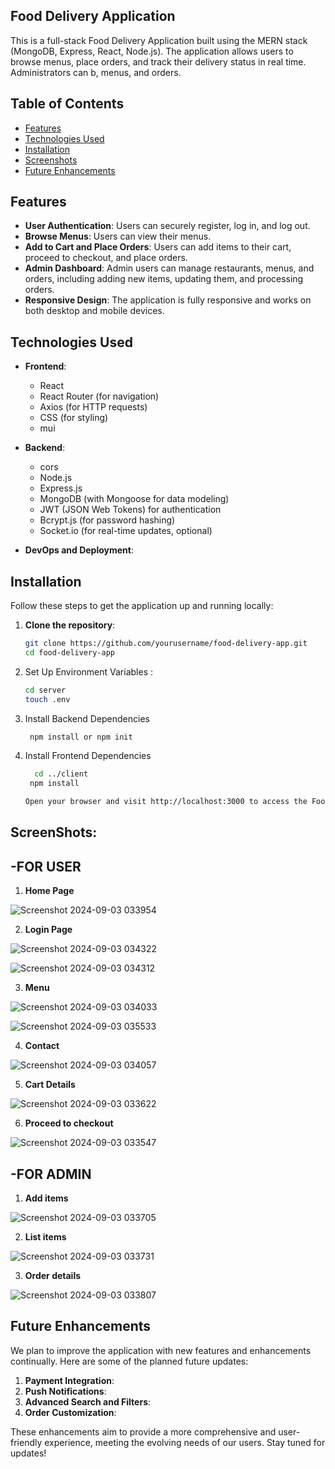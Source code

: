   ## Food Delivery Application

This is a full-stack Food Delivery Application built using the MERN stack (MongoDB, Express, React, Node.js). The application allows users to browse menus, place orders, and track their delivery status in real time. Administrators can b, menus, and orders.

## Table of Contents
- [Features](#features)
- [Technologies Used](#technologies-used)
- [Installation](#installation)
- [Screenshots](#screenshots)
- [Future Enhancements](#future-enhancements)
 

## Features

- **User Authentication**: Users can securely register, log in, and log out.
- **Browse Menus**: Users can view their menus.
- **Add to Cart and Place Orders**: Users can add items to their cart, proceed to checkout, and place orders.
- **Admin Dashboard**: Admin users can manage restaurants, menus, and orders, including adding new items, updating them, and processing orders.
- **Responsive Design**: The application is fully responsive and works on both desktop and mobile devices.

## Technologies Used

- **Frontend**: 
  - React
  - React Router (for navigation)
  - Axios (for HTTP requests)
  - CSS (for styling)
  - mui

- **Backend**:
  - cors
  - Node.js
  - Express.js
  - MongoDB (with Mongoose for data modeling)
  - JWT (JSON Web Tokens) for authentication
  - Bcrypt.js (for password hashing)
  - Socket.io (for real-time updates, optional)

- **DevOps and Deployment**: 
 

## Installation

Follow these steps to get the application up and running locally:

1. **Clone the repository**:

   ```bash
   git clone https://github.com/yourusername/food-delivery-app.git
   cd food-delivery-app

2. Set Up Environment Variables :
 
   ```bash
   cd server
   touch .env

3. Install Backend Dependencies
 
   ```bash
    npm install or npm init

4. Install Frontend Dependencies 
   ```bash
     cd ../client
    npm install

   Open your browser and visit http://localhost:3000 to access the Food Delivery Application.


## ScreenShots:
## -FOR USER
1. **Home Page**
 
 ![Screenshot 2024-09-03 033954](https://github.com/user-attachments/assets/1b9146ce-29de-4243-a061-8b157a130698)
 
2. **Login Page**
 
  ![Screenshot 2024-09-03 034322](https://github.com/user-attachments/assets/381d4c56-d12c-4003-87dc-4d36a1ea7125)

  ![Screenshot 2024-09-03 034312](https://github.com/user-attachments/assets/0ef09adb-6a6f-43ee-8576-4c10eabc22e0)

3. **Menu**

![Screenshot 2024-09-03 034033](https://github.com/user-attachments/assets/e5d84ce0-e236-40a4-8f89-7add16774e08)

![Screenshot 2024-09-03 035533](https://github.com/user-attachments/assets/79d0f912-e66c-49f5-881a-443ab057b948)


 
4. **Contact**
 
 ![Screenshot 2024-09-03 034057](https://github.com/user-attachments/assets/070c6414-5373-4c8d-9226-9c0768167265)

5. **Cart Details**

![Screenshot 2024-09-03 033622](https://github.com/user-attachments/assets/acea2868-77d6-40bf-9150-c6b7348bad79)
 
6. **Proceed to checkout**

![Screenshot 2024-09-03 033547](https://github.com/user-attachments/assets/c2a81882-8f6c-4510-9664-2576b6a09760)
 

  ## -FOR ADMIN
  1. **Add items**
   
   ![Screenshot 2024-09-03 033705](https://github.com/user-attachments/assets/8f8a4624-4a84-4808-89d5-96a9f7d867f2)

  2. **List items**

   ![Screenshot 2024-09-03 033731](https://github.com/user-attachments/assets/e9b677f4-cfb2-41a7-95d7-2c99ef36e4d2)
 
  3. **Order details**
  
  ![Screenshot 2024-09-03 033807](https://github.com/user-attachments/assets/2e1159d1-21d4-409a-947a-6d14800e9d24)

 
 ## Future Enhancements

We plan to improve the application with new features and enhancements continually. Here are some of the planned future updates:

1. **Payment Integration**:  
2. **Push Notifications**:  
3. **Advanced Search and Filters**: 
4. **Order Customization**:  

These enhancements aim to provide a more comprehensive and user-friendly experience, meeting the evolving needs of our users. Stay tuned for updates!

